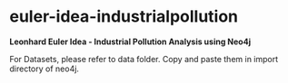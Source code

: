 # euler-idea-industrialpollution
**Leonhard Euler Idea - Industrial Pollution Analysis using Neo4j**

For Datasets, please refer to data folder. Copy and paste them in import directory of neo4j.
